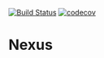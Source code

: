 [![Build Status](https://travis-ci.com/kooser6/nexus.svg?branch=master)](https://travis-ci.com/kooser6/nexus)
[![codecov](https://codecov.io/gh/kooser6/nexusbranch/master/graph/badge.svg)](https://codecov.io/gh/kooser6/nexus)

# Nexus
